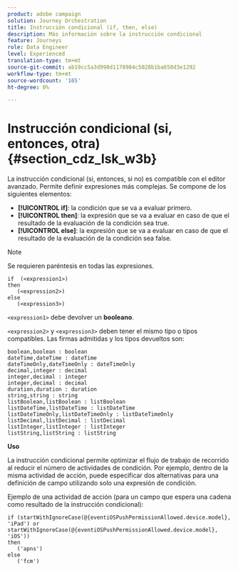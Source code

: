 ```yaml
---
product: adobe campaign
solution: Journey Orchestration
title: Instrucción condicional (if, then, else)
description: Más información sobre la instrucción condicional
feature: Journeys
role: Data Engineer
level: Experienced
translation-type: tm+mt
source-git-commit: ab19cc5a3d998d1178984c5028b1ba650d3e1292
workflow-type: tm+mt
source-wordcount: '165'
ht-degree: 0%

---
```



# Instrucción condicional (si, entonces, otra) {#section_cdz_lsk_w3b}

La instrucción condicional (si, entonces, si no) es compatible con el editor avanzado. Permite definir expresiones más complejas. Se compone de los siguientes elementos:

* **[!UICONTROL if]**: la condición que se va a evaluar primero.
* **[!UICONTROL then]**: la expresión que se va a evaluar en caso de que el resultado de la evaluación de la condición sea true.
* **[!UICONTROL else]**: la expresión que se va a evaluar en caso de que el resultado de la evaluación de la condición sea false.

>[!NOTE]
>
>Se requieren paréntesis en todas las expresiones.

```
if  (<expression1>)
then
   (<expression2>)
else
   (<expression3>)
```

`<expression1>` debe devolver un  **booleano**.

`<expression2>` y  `<expression3>` deben tener el mismo tipo o tipos compatibles. Las firmas admitidas y los tipos devueltos son:

```
boolean,boolean : boolean
dateTime,dateTime : dateTime
dateTimeOnly,dateTimeOnly : dateTimeOnly
decimal,integer : decimal
integer,decimal : integer
integer,decimal : decimal
duration,duration : duration
string,string : string
listBoolean,listBoolean : listBoolean
listDateTime,listDateTime : listDateTime
listDateTimeOnly,listDateTimeOnly : listDateTimeOnly
listDecimal,listDecimal : listDecimal
listInteger,listInteger : listInteger
listString,listString : listString
```

**Uso**

La instrucción condicional permite optimizar el flujo de trabajo de recorrido al reducir el número de actividades de condición. Por ejemplo, dentro de la misma actividad de acción, puede especificar dos alternativas para una definición de campo utilizando solo una expresión de condición.

Ejemplo de una actividad de acción (para un campo que espera una cadena como resultado de la instrucción condicional):

```
if (startWithIgnoreCase(@{eventiOSPushPermissionAllowed.device.model}, 'iPad') or startWithIgnoreCase(@{eventiOSPushPermissionAllowed.device.model}, 'iOS'))
then
   ('apns')
else
   ('fcm')
```
